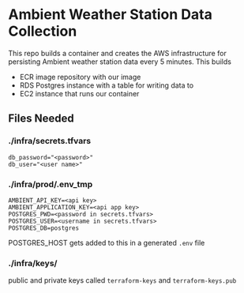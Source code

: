 # Ambient Weather Station Data Collection

This repo builds a container and creates the AWS infrastructure for persisting Ambient weather station data every 5 minutes.
This builds

* ECR image repository with our image
* RDS Postgres instance with a table for writing data to
* EC2 instance that runs our container

## Files Needed

### ./infra/secrets.tfvars

```
db_password="<password>"
db_user="<user name>"
```

### ./infra/prod/.env_tmp

```
AMBIENT_API_KEY=<api key>
AMBIENT_APPLICATION_KEY=<api app key>
POSTGRES_PWD=<password in secrets.tfvars>
POSTGRES_USER=<username in secrets.tfvars>
POSTGRES_DB=postgres
```

POSTGRES_HOST gets added to this in a generated `.env` file

### ./infra/keys/

public and private keys called `terraform-keys` and `terraform-keys.pub`
